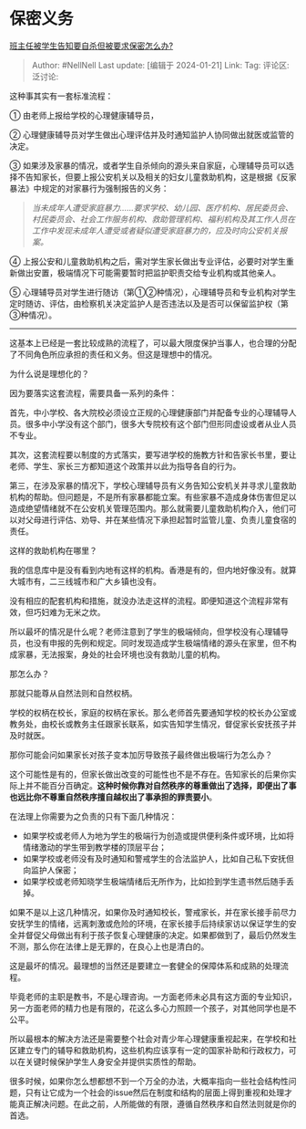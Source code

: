 # 保密义务

[班主任被学生告知要自杀但被要求保密怎么办?](https://www.zhihu.com/question/640202811/answer/3370272505)

> Author: #NellNell
> Last update: [编辑于 2024-01-21]
> Link:
> Tag:
> 评论区:
> 泛讨论:

这种事其实有一套标准流程：

① 由老师上报给学校的心理健康辅导员，

② 心理健康辅导员对学生做出心理评估并及时通知监护人协同做出就医或监管的决定。

③ 如果涉及家暴的情况，或者学生自杀倾向的源头来自家庭，心理辅导员可以选择不告知家长，但要上报公安机关以及相关的妇女儿童救助机构，这是根据《反家暴法》中规定的对家暴行为强制报告的义务：

> *当未成年人遭受家庭暴力……要求学校、幼儿园、医疗机构、居民委员会、村民委员会、社会工作服务机构、救助管理机构、福利机构及其工作人员在工作中发现未成年人遭受或者疑似遭受家庭暴力的，应及时向公安机关报案。*

④ 上报公安和儿童救助机构之后，需对学生家长做出专业评估，必要时对学生重新做出安置，极端情况下可能需要暂时把监护职责交给专业机构或其他亲人。

⑤ 心理辅导员对学生进行随访（第①②种情况），心理辅导员和专业机构对学生定时随访、评估，由检察机关决定监护人是否违法以及是否可以保留监护权（第③种情况）。

--------------------

这基本上已经是一套比较成熟的流程了，可以最大限度保护当事人，也合理的分配了不同角色所应承担的责任和义务。但这是理想中的情况。

为什么说是理想化的？

因为要落实这套流程，需要具备一系列的条件：

首先，中小学校、各大院校必须设立正规的心理健康部门并配备专业的心理辅导人员。很多中小学没有这个部门，很多大专院校有这个部门但形同虚设或者从业人员不专业。

其次，这套流程要以制度的方式落实，要写进学校的施教方针和告家长书里，要让老师、学生、家长三方都知道这个政策并以此为指导各自的行为。

第三，在涉及家暴的情况下，学校心理辅导员有义务告知公安机关并寻求儿童救助机构的帮助。但问题是，不是所有家暴都能立案。有些家暴不造成身体伤害但足以造成绝望情绪就不在公安机关管理范围内。那么就需要儿童救助机构介入，他们可以对父母进行评估、劝导、并在某些情况下承担起暂时监管儿童、负责儿童食宿的责任。

这样的救助机构在哪里？

我的信息库中是没有看到内地有这样的机构。香港是有的，但内地好像没有。就算大城市有，二三线城市和广大乡镇也没有。

没有相应的配套机构和措施，就没办法走这样的流程。即便知道这个流程非常有效，但巧妇难为无米之炊。

所以最坏的情况是什么呢？老师注意到了学生的极端倾向，但学校没有心理辅导员，也没有申报的先例和规定。同时发现造成学生极端情绪的源头在家里，但不构成家暴，无法报案，身处的社会环境也没有救助儿童的机构。

那怎么办？

那就只能尊从自然法则和自然权柄。

学校的权柄在校长，家庭的权柄在家长。那么老师首先要通知学校的校长办公室或教务处，由校长或教务主任跟家长联系，如实告知学生情况，督促家长安抚孩子并及时就医。

那你可能会问如果家长对孩子变本加厉导致孩子最终做出极端行为怎么办？

这个可能性是有的，但家长做出改变的可能性也不是不存在。告知家长的后果你实际上并不能百分百确定。**这种时候你靠对自然秩序的尊重做出了选择，即便出了事也远比你不尊重自然秩序擅自越权出了事承担的罪责要小**。

在法理上你需要为之负责的只有下面几种情况：

* 如果学校或老师人为地为学生的极端行为创造或提供便利条件或环境，比如将情绪激动的学生带到教学楼的顶层平台；
* 如果学校或老师没有及时通知和警戒学生的合法监护人，比如自己私下安抚但向监护人保密；
* 如果学校或老师知晓学生极端情绪后无所作为，比如捡到学生遗书然后随手丢掉。

如果不是以上这几种情况，如果你及时通知校长，警戒家长，并在家长接手前尽力安抚学生的情绪，远离刺激或危险的环境，在家长接手后持续家访以保证学生的安全并督促父母做出有利于孩子恢复心理健康的决定。如果都做到了，最后仍然发生不测，那么你在法律上是无罪的，在良心上也是清白的。

这是最坏的情况。最理想的当然还是要建立一套健全的保障体系和成熟的处理流程。

毕竟老师的主职是教书，不是心理咨询。一方面老师未必具有这方面的专业知识，另一方面老师的精力也是有限的，花这么多心力照顾一个孩子，对其他同学也是不公平。

所以最根本的解决方法还是需要整个社会对青少年心理健康重视起来，在学校和社区建立专门的辅导和救助机构，这些机构应该享有一定的国家补助和行政权力，可以在关键时候保护学生人身安全并提供实质性的帮助。

很多时候，如果你怎么想都想不到一个万全的办法，大概率指向一些社会结构性问题，只有让它成为一个社会的issue然后在制度和结构的层面上得到重视和处理才能真正解决问题。在此之前，人所能做的有限，遵循自然秩序和自然法则就是你的首选。
